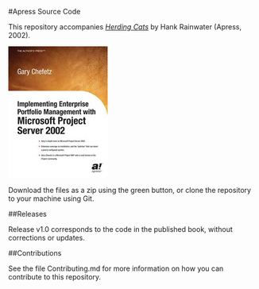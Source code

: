 #Apress Source Code

This repository accompanies [*Herding Cats*](http://www.apress.com/9781590590171) by Hank Rainwater (Apress, 2002).

![Cover image](9781590590171.jpg)

Download the files as a zip using the green button, or clone the repository to your machine using Git.

##Releases

Release v1.0 corresponds to the code in the published book, without corrections or updates.

##Contributions

See the file Contributing.md for more information on how you can contribute to this repository.
